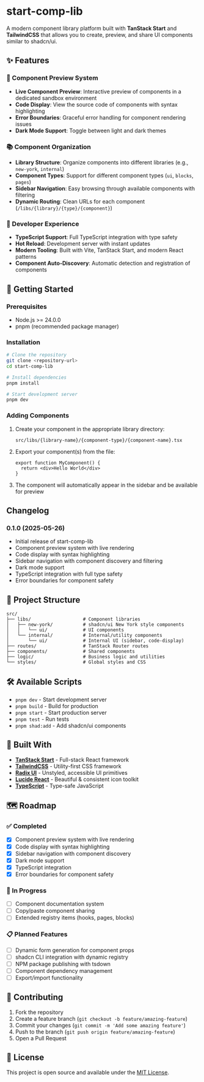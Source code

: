 # start-comp-lib

A modern component library platform built with **TanStack Start** and **TailwindCSS** that allows you to create, preview, and share UI components similar to shadcn/ui.

## ✨ Features

### 🎯 Component Preview System
- **Live Component Preview**: Interactive preview of components in a dedicated sandbox environment
- **Code Display**: View the source code of components with syntax highlighting
- **Error Boundaries**: Graceful error handling for component rendering issues
- **Dark Mode Support**: Toggle between light and dark themes

### 📚 Component Organization
- **Library Structure**: Organize components into different libraries (e.g., `new-york`, `internal`)
- **Component Types**: Support for different component types (`ui`, `blocks`, `pages`)
- **Sidebar Navigation**: Easy browsing through available components with filtering
- **Dynamic Routing**: Clean URLs for each component (`/libs/{library}/{type}/{component}`)

### 🔧 Developer Experience
- **TypeScript Support**: Full TypeScript integration with type safety
- **Hot Reload**: Development server with instant updates
- **Modern Tooling**: Built with Vite, TanStack Start, and modern React patterns
- **Component Auto-Discovery**: Automatic detection and registration of components

## 🚀 Getting Started

### Prerequisites
- Node.js >= 24.0.0
- pnpm (recommended package manager)

### Installation

```bash
# Clone the repository
git clone <repository-url>
cd start-comp-lib

# Install dependencies
pnpm install

# Start development server
pnpm dev
```

### Adding Components

1. Create your component in the appropriate library directory:
   ```
   src/libs/{library-name}/{component-type}/{component-name}.tsx
   ```

2. Export your component(s) from the file:
   ```tsx
   export function MyComponent() {
     return <div>Hello World</div>
   }
   ```

3. The component will automatically appear in the sidebar and be available for preview

## Changelog

### 0.1.0 (2025-05-26)
- Initial release of start-comp-lib
- Component preview system with live rendering
- Code display with syntax highlighting
- Sidebar navigation with component discovery and filtering
- Dark mode support
- TypeScript integration with full type safety
- Error boundaries for component safety

## 📁 Project Structure

```
src/
├── libs/                   # Component libraries
│   ├── new-york/           # shadcn/ui New York style components
│   │   └── ui/             # UI components
│   └── internal/           # Internal/utility components
│       └── ui/             # Internal UI (sidebar, code-display)
├── routes/                 # TanStack Router routes
├── components/             # Shared components
├── logic/                  # Business logic and utilities
└── styles/                 # Global styles and CSS
```

## 🛠 Available Scripts

- `pnpm dev` - Start development server
- `pnpm build` - Build for production
- `pnpm start` - Start production server
- `pnpm test` - Run tests
- `pnpm shad:add` - Add shadcn/ui components

## 🎨 Built With

- **[TanStack Start](https://tanstack.com/start)** - Full-stack React framework
- **[TailwindCSS](https://tailwindcss.com/)** - Utility-first CSS framework
- **[Radix UI](https://www.radix-ui.com/)** - Unstyled, accessible UI primitives
- **[Lucide React](https://lucide.dev/)** - Beautiful & consistent icon toolkit
- **[TypeScript](https://www.typescriptlang.com/)** - Type-safe JavaScript

## 🗺 Roadmap

### ✅ Completed
- [x] Component preview system with live rendering
- [x] Code display with syntax highlighting
- [x] Sidebar navigation with component discovery
- [x] Dark mode support
- [x] TypeScript integration
- [x] Error boundaries for component safety

### 🚧 In Progress
- [ ] Component documentation system
- [ ] Copy/paste component sharing
- [ ] Extended registry items (hooks, pages, blocks)

### 📋 Planned Features
- [ ] Dynamic form generation for component props
- [ ] shadcn CLI integration with dynamic registry
- [ ] NPM package publishing with tsdown
- [ ] Component dependency management
- [ ] Export/import functionality

## 🤝 Contributing

1. Fork the repository
2. Create a feature branch (`git checkout -b feature/amazing-feature`)
3. Commit your changes (`git commit -m 'Add some amazing feature'`)
4. Push to the branch (`git push origin feature/amazing-feature`)
5. Open a Pull Request

## 📄 License

This project is open source and available under the [MIT License](LICENSE).